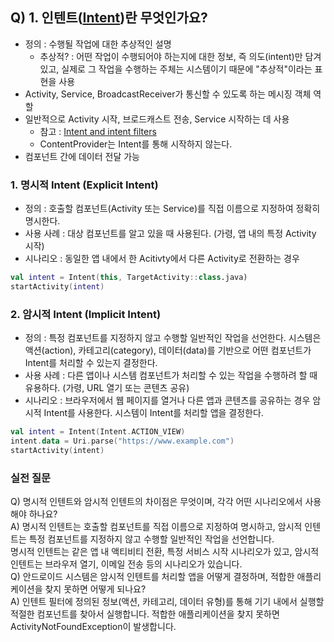 ## Q) 1. 인텐트([Intent](https://developer.android.com/reference/android/content/Intent))란 무엇인가요?
- 정의 : 수행될 작업에 대한 추상적인 설명
    - 추상적? : 어떤 작업이 수행되어야 하는지에 대한 정보, 즉 의도(intent)만 담겨 있고, 실제로 그 작업을 수행하는 주체는 시스템이기 때문에 "추상적"이라는 표현을 사용
- Activity, Service, BroadcastReceiver가 통신할 수 있도록 하는 메시징 객체 역할
- 일반적으로 Activity 시작, 브로드캐스트 전송, Service 시작하는 데 사용
    - 참고 : [Intent and intent filters](https://developer.android.com/guide/components/intents-filters)
    - ContentProvider는 Intent를 통해 시작하지 않는다.
- 컴포넌트 간에 데이터 전달 가능

### 1. 명시적 Intent (Explicit Intent)
- 정의 : 호출할 컴포넌트(Activity 또는 Service)를 직접 이름으로 지정하여 정확히 명시한다.
- 사용 사례 : 대상 컴포넌트를 알고 있을 때 사용된다. (가령, 앱 내의 특정 Activity 시작)
- 시나리오 : 동일한 앱 내에서 한 Acitivty에서 다른 Activity로 전환하는 경우
```kotlin
val intent = Intent(this, TargetActivity::class.java)
startActivity(intent)
```

### 2. 암시적 Intent (Implicit Intent)
- 정의 : 특정 컴포넌트를 지정하지 않고 수행할 일반적인 작업을 선언한다. 시스템은 액션(action), 카테고리(category), 데이터(data)를 기반으로 어떤 컴포넌트가 Intent를 처리할 수 있는지 결정한다.
- 사용 사례 : 다른 앱이나 시스템 컴포넌트가 처리할 수 있는 작업을 수행하려 할 때 유용하다. (가령, URL 열기 또는 콘텐츠 공유)
- 시나리오 : 브라우저에서 웹 페이지를 열거나 다른 앱과 콘텐츠를 공유하는 경우 암시적 Intent를 사용한다. 시스템이 Intent를 처리할 앱을 결정한다.
```kotlin
val intent = Intent(Intent.ACTION_VIEW)
intent.data = Uri.parse("https://www.example.com")
startActivity(intent)
```

### 실전 질문
Q) 명시적 인텐트와 암시적 인텐트의 차이점은 무엇이며, 각각 어떤 시나리오에서 사용해야 하나요?<br>
A) 명시적 인텐트는 호출할 컴포넌트를 직접 이름으로 지정하여 명시하고, 암시적 인텐트는 특정 컴포넌트를 지정하지 않고 수행할 일반적인 작업을 선언합니다.<br>
명시적 인텐트는 같은 앱 내 액티비티 전환, 특정 서비스 시작 시나리오가 있고, 암시적 인텐트는 브라우저 열기, 이메일 전송 등의 시나리오가 있습니다.<br>
Q) 안드로이드 시스템은 암시적 인텐트를 처리할 앱을 어떻게 결정하며, 적합한 애플리케이션을 찾지 못하면 어떻게 되나요?<br>
A) 인텐트 필터에 정의된 정보(액션, 카테고리, 데이터 유형)를 통해 기기 내에서 실행할 적절한 컴포넌트를 찾아서 실행합니다. 적합한 애플리케이션을 찾지 못하면 ActivityNotFoundException이 발생합니다.
